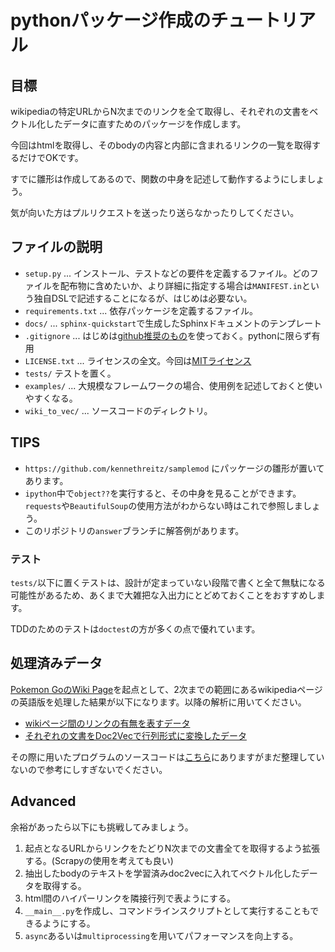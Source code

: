 # pythonパッケージ作成のチュートリアル

## 目標

wikipediaの特定URLからN次までのリンクを全て取得し、それぞれの文書をベクトル化したデータに直すためのパッケージを作成します。

今回はhtmlを取得し、そのbodyの内容と内部に含まれるリンクの一覧を取得するだけでOKです。

すでに雛形は作成してあるので、関数の中身を記述して動作するようにしましょう。

気が向いた方はプルリクエストを送ったり送らなかったりしてください。

## ファイルの説明

* `setup.py` ... インストール、テストなどの要件を定義するファイル。どのファイルを配布物に含めたいか、より詳細に指定する場合は`MANIFEST.in`という独自DSLで記述することになるが、はじめは必要ない。
* `requirements.txt` ... 依存パッケージを定義するファイル。
* `docs/` ... `sphinx-quickstart`で生成したSphinxドキュメントのテンプレート
* `.gitignore` ... はじめは[github推奨のもの](https://github.com/github/gitignore/blob/master/Python.gitignore)を使っておく。pythonに限らず有用
* `LICENSE.txt` ... ライセンスの全文。今回は[MITライセンス](http://choosealicense.com/licenses/mit/)
* `tests/` テストを置く。
* `examples/` ... 大規模なフレームワークの場合、使用例を記述しておくと使いやすくなる。
* `wiki_to_vec/` ... ソースコードのディレクトリ。

## TIPS

* `https://github.com/kennethreitz/samplemod` にパッケージの雛形が置いてあります。
* `ipython`中で`object??`を実行すると、その中身を見ることができます。`requests`や`BeautifulSoup`の使用方法がわからない時はこれで参照しましょう。
* このリポジトリの`answer`ブランチに解答例があります。

### テスト

`tests/`以下に置くテストは、設計が定まっていない段階で書くと全て無駄になる可能性があるため、あくまで大雑把な入出力にとどめておくことをおすすめします。

TDDのためのテストは`doctest`の方が多くの点で優れています。

## 処理済みデータ

[Pokemon GoのWiki Page](https://en.wikipedia.org/wiki/Pok%C3%A9mon_Go)を起点として、2次までの範囲にあるwikipediaページの英語版を処理した結果が以下になります。以降の解析に用いてください。

* [wikiページ間のリンクの有無を表すデータ](https://s3-ap-northeast-1.amazonaws.com/wacode5/graph_en.csv.gz)
* [それぞれの文書をDoc2Vecで行列形式に変換したデータ](https://s3-ap-northeast-1.amazonaws.com/wacode5/result_vector.csv.gz)

その際に用いたプログラムのソースコードは[こちら](https://github.com/joemphilips/doc2vec_wikipedia)にありますがまだ整理していないので参考にしすぎないでください。

## Advanced

余裕があったら以下にも挑戦してみましょう。

1. 起点となるURLからリンクをたどりN次までの文書全てを取得するよう拡張する。(Scrapyの使用を考えても良い)
2. 抽出したbodyのテキストを学習済みdoc2vecに入れてベクトル化したデータを取得する。
3. html間のハイパーリンクを隣接行列で表ようにする。
4. `__main__.py`を作成し、コマンドラインスクリプトとして実行することもできるようにする。
5. `async`あるいは`multiprocessing`を用いてパフォーマンスを向上する。
